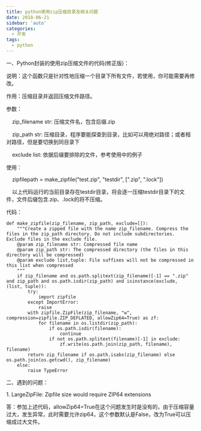```yaml
---
title: python使用zip压缩目录及相关问题
date: 2018-06-21
sidebar: 'auto'
categories:
  - 开发
tags:
  - python
---
```


<p>一、Python封装的使用zip压缩文件的代码(修正版)：</p><p>说明：这个函数只是针对性地压缩一个目录下所有文件，若使用，你可能需要再修改。</p><p>作用：压缩目录并返回压缩文件路径。</p><p>参数：</p><p>&nbsp; &nbsp; zip_filename str: 压缩文件名，包含后缀.zip</p><p>&nbsp; &nbsp; zip_path str: 压缩目录，程序要能探查到目录，比如可以用绝对路径；或者相对路径，但是要切换到同目录下</p><p>&nbsp; &nbsp; exclude list: 依据后缀要排除的文件，参考使用中的例子</p><p>使用：</p><p>&nbsp; &nbsp; zipfilepath&nbsp;=&nbsp;make_zipfile("test.zip", "testdir",&nbsp;[".zip",&nbsp;".lock"])</p><p>&nbsp; &nbsp; 以上代码运行的当前目录存在testdir目录，将会逐一压缩testdir目录下的文件，文件后缀包含.zip、.lock的将不压缩。</p><p>代码：</p><pre style="max-width: 100%;"><code class="python hljs" codemark="1"><span class="hljs-function"><span class="hljs-keyword">def</span> <span class="hljs-title">make_zipfile</span><span class="hljs-params">(zip_filename, zip_path, exclude=[])</span>:</span>
    <span class="hljs-string">"""Create a zipped file with the name zip_filename. Compress the files in the zip_path directory. Do not include subdirectories. Exclude files in the exclude file.
    @param zip_filename str: Compressed file name
    @param zip_path str: The compressed directory (the files in this directory will be compressed)
    @param exclude list,tuple: File suffixes will not be compressed in this list when compressed
    """</span>
    <span class="hljs-keyword">if</span> zip_filename <span class="hljs-keyword">and</span> os.path.splitext(zip_filename)[<span class="hljs-number">-1</span>] == <span class="hljs-string">".zip"</span> <span class="hljs-keyword">and</span> zip_path <span class="hljs-keyword">and</span> os.path.isdir(zip_path) <span class="hljs-keyword">and</span> isinstance(exclude, (list, tuple)):
        <span class="hljs-keyword">try</span>:
            <span class="hljs-keyword">import</span> zipfile
        <span class="hljs-keyword">except</span> ImportError:
            <span class="hljs-keyword">raise</span>
        <span class="hljs-keyword">with</span> zipfile.ZipFile(zip_filename, <span class="hljs-string">"w"</span>, compression=zipfile.ZIP_DEFLATED, allowZip64=<span class="hljs-keyword">True</span>) <span class="hljs-keyword">as</span> zf:
            <span class="hljs-keyword">for</span> filename <span class="hljs-keyword">in</span> os.listdir(zip_path):
                <span class="hljs-keyword">if</span> os.path.isdir(filename):
                    <span class="hljs-keyword">continue</span>
                <span class="hljs-keyword">if</span> <span class="hljs-keyword">not</span> os.path.splitext(filename)[<span class="hljs-number">-1</span>] <span class="hljs-keyword">in</span> exclude:
                    zf.write(os.path.join(zip_path, filename), filename)
        <span class="hljs-keyword">return</span> zip_filename <span class="hljs-keyword">if</span> os.path.isabs(zip_filename) <span class="hljs-keyword">else</span> os.path.join(os.getcwd(), zip_filename)
    <span class="hljs-keyword">else</span>:
        <span class="hljs-keyword">raise</span> TypeError
</code></pre><p>二、遇到的问题：<br></p><p>1. LargeZipFile:&nbsp;Zipfile&nbsp;size&nbsp;would&nbsp;require&nbsp;ZIP64&nbsp;extensions</p><p>答：参加上述代码，allowZip64=True在这个问题发生时是没有的，由于压缩容量过大，发生异常，此时需要允许zip64，这个参数默认是False，改为True可以压缩成过大文件。</p>